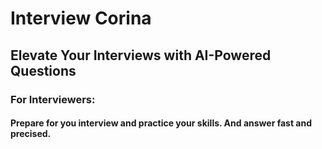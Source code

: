 # Interview Corina
## Elevate Your Interviews with AI-Powered Questions
### For Interviewers:


#### Prepare for you interview and practice your skills. And answer fast and precised.


